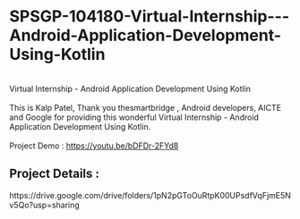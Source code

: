 # SPSGP-104180-Virtual-Internship---Android-Application-Development-Using-Kotlin
<br> Virtual Internship - Android Application Development Using Kotlin </br>
<br> This is Kalp Patel, Thank you thesmartbridge , Android developers, AICTE and Google for providing this wonderful Virtual Internship - Android Application Development Using Kotlin. </br>
<br> Project Demo : https://youtu.be/bDFDr-2FYd8 </br>
<h2> Project Details : </h2> https://drive.google.com/drive/folders/1pN2pGToOuRtpK00UPsdfVqFjmE5Nv5Qo?usp=sharing
